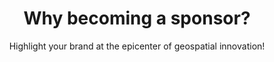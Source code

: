 ---
title: "Why becoming a sponsor?"
subtitle: "Highlight your brand at the epicenter of geospatial innovation!"
description: "Become a sponsor of FOSS4G and place your company at the center of the technological revolution. Join us to enhance your visibility and connect with industry leaders. Adventure with us leads to a geospatial future without limits!
"

button_solid:
    enable: true
    link: "foss4g-2024-sponsor-brochure.pdf"
    label: "Sponsor Brochure"
button_outline:
    enable: false
    link: "/"
    label: "Button"
draft: false
layout: "sponsors"

# Organizers

organizer:
- name: "Rearth"
  logo : "images/osgeo-logo.png"
  link : "#"
- name: "Rearth"
  logo : "images/osgeo-brasil.png"
  link : "#"
- name: "Rearth"
  logo : "images/geolibres.png"
  link : "#"

diamond:
- name: "Rearth"
  logo : "images/logo/your-logo-here.png"
  link : "#"

platinum:
- name: "Rearth"
  logo : "images/logo/your-logo-here.png"
  link : "#"

gold:
- name: "Rearth"
  logo : "images/logo/your-logo-here.png"
  link : "#"
- name: "Rearth"
  logo : "images/logo/your-logo-here.png"
  link : "#"
- name: "Rearth"
  logo : "images/logo/your-logo-here.png"
  link : "#"
- name: "Rearth"
  logo : "images/logo/your-logo-here.png"
  link : "#"
- name: "Rearth"
  logo : "images/logo/your-logo-here.png"
  link : "#"
- name: "Rearth"
  logo : "images/logo/your-logo-here.png"
  link : "#"
- name: "Rearth"
  logo : "images/logo/your-logo-here.png"
  link : "#"
- name: "Rearth"
  logo : "images/logo/your-logo-here.png"
  link : "#"

silver:
- name: "Rearth"
  logo : "images/logo/your-logo-here.png"
  link : "#"

bronze:
- name: "Rearth"
  logo : "images/logo/your-logo-here.png"
  link : "#"

partners:
- name: "Rearth"
  logo : "images/logo/your-logo-here.png"
  link : "#"

---